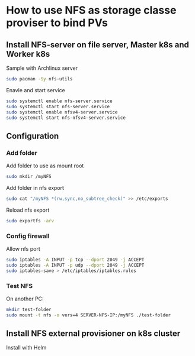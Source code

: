 # How to use NFS as storage classe proviser to bind PVs
## Install NFS-server on file server, Master k8s and Worker k8s
Sample with Archlinux server
```bash
sudo pacman -Sy nfs-utils
```
Enavle and start service
```bash
sudo systemctl enable nfs-server.service
sudo systemctl start nfs-server.service
sudo systemctl enable nfsv4-server.service
sudo systemctl start nfs-nfsv4-server.service
```

## Configuration
### Add folder
Add folder to use as mount root
```bash
sudo mkdir /myNFS
```
Add folder in nfs export
```bash
sudo cat "/myNFS *(rw,sync,no_subtree_check)" >> /etc/exports
```
Reload nfs export
```bash
sudo exportfs -arv
```

### Config firewall
Allow nfs port
```bash
sudo iptables -A INPUT -p tcp --dport 2049 -j ACCEPT
sudo iptables -A INPUT -p udp --dport 2049 -j ACCEPT
sudo iptables-save > /etc/iptables/iptables.rules
```

### Test NFS
On another PC: 
```bash
mkdir test-folder
sudo mount -t nfs -o vers=4 SERVER-NFS-IP:/myNFS ./test-folder
```

## Install NFS external provisioner on k8s cluster
Install with Helm
```bash

```
